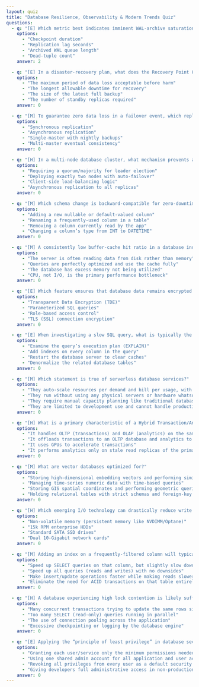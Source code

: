 ```yaml
---
layout: quiz
title: "Database Resilience, Observability & Modern Trends Quiz"
questions:
  - q: "[E] Which metric best indicates imminent WAL-archive saturation in a Postgres cluster?"
    options:
      - "Checkpoint duration"
      - "Replication lag seconds"
      - "Archived WAL queue length"
      - "Dead-tuple count"
    answer: 2

  - q: "[E] In a disaster-recovery plan, what does the Recovery Point Objective (RPO) specify for a database?"
    options:
      - "The maximum period of data loss acceptable before harm"
      - "The longest allowable downtime for recovery"
      - "The size of the latest full backup"
      - "The number of standby replicas required"
    answer: 0

  - q: "[M] To guarantee zero data loss in a failover event, which replication mode must a primary–standby database cluster use?"
    options:
      - "Synchronous replication"
      - "Asynchronous replication"
      - "Single-master with nightly backups"
      - "Multi-master eventual consistency"
    answer: 0

  - q: "[H] In a multi-node database cluster, what mechanism prevents a “split-brain” scenario (two primaries) during failover?"
    options:
      - "Requiring a quorum/majority for leader election"
      - "Deploying exactly two nodes with auto-failover"
      - "Client-side load-balancing logic"
      - "Asynchronous replication to all replicas"
    answer: 0

  - q: "[M] Which schema change is backward-compatible for zero-downtime deployments?"
    options:
      - "Adding a new nullable or default-valued column"
      - "Renaming a frequently-used column in a table"
      - "Removing a column currently read by the app"
      - "Changing a column’s type from INT to DATETIME"
    answer: 0

  - q: "[M] A consistently low buffer-cache hit ratio in a database indicates that:"
    options:
      - "The server is often reading data from disk rather than memory"
      - "Queries are perfectly optimized and use the cache fully"
      - "The database has excess memory not being utilized"
      - "CPU, not I/O, is the primary performance bottleneck"
    answer: 0

  - q: "[E] Which feature ensures that database data remains encrypted at rest (on disk)?"
    options:
      - "Transparent Data Encryption (TDE)"
      - "Parameterized SQL queries"
      - "Role-based access control"
      - "TLS (SSL) connection encryption"
    answer: 0

  - q: "[E] When investigating a slow SQL query, what is typically the first step for diagnosing the performance issue?"
    options:
      - "Examine the query’s execution plan (EXPLAIN)"
      - "Add indexes on every column in the query"
      - "Restart the database server to clear caches"
      - "Denormalize the related database tables"
    answer: 0

  - q: "[M] Which statement is true of serverless database services?"
    options:
      - "They auto-scale resources per demand and bill per usage, with no user-managed servers"
      - "They run without using any physical servers or hardware whatsoever"
      - "They require manual capacity planning like traditional databases"
      - "They are limited to development use and cannot handle production loads"
    answer: 0

  - q: "[H] What is a primary characteristic of a Hybrid Transaction/Analytical Processing (HTAP) database?"
    options:
      - "It handles OLTP (transactions) and OLAP (analytics) on the same real-time data simultaneously"
      - "It offloads transactions to an OLTP database and analytics to a separate OLAP warehouse"
      - "It uses GPUs to accelerate transactions"
      - "It performs analytics only on stale read replicas of the primary database"
    answer: 0

  - q: "[M] What are vector databases optimized for?"
    options:
      - "Storing high-dimensional embedding vectors and performing similarity searches on them"
      - "Managing time-series numeric data with time-based queries"
      - "Storing GIS spatial coordinates and performing geometric queries"
      - "Holding relational tables with strict schemas and foreign-key enforcement"
    answer: 0

  - q: "[H] Which emerging I/O technology can drastically reduce write latency by providing persistent storage at near-DRAM speeds?"
    options:
      - "Non-volatile memory (persistent memory like NVDIMM/Optane)"
      - "15k RPM enterprise HDDs"
      - "Standard SATA SSD drives"
      - "Dual 10-Gigabit network cards"
    answer: 0

  - q: "[M] Adding an index on a frequently-filtered column will typically:"
    options:
      - "Speed up SELECT queries on that column, but slightly slow down writes and use more storage"
      - "Speed up all queries (reads and writes) with no downsides"
      - "Make insert/update operations faster while making reads slower"
      - "Eliminate the need for ACID transactions on that table entirely"
    answer: 0

  - q: "[H] A database experiencing high lock contention is likely suffering from:"
    options:
      - "Many concurrent transactions trying to update the same rows simultaneously"
      - "Too many SELECT (read-only) queries running in parallel"
      - "The use of connection pooling across the application"
      - "Excessive checkpointing or logging by the database engine"
    answer: 0

  - q: "[E] Applying the “principle of least privilege” in database security means:"
    options:
      - "Granting each user/service only the minimum permissions needed to perform its tasks"
      - "Using one shared admin account for all application and user access to the DB"
      - "Revoking all privileges from every user as a default security posture"
      - "Giving developers full administrative access in non-production environments"
    answer: 0
---
```

